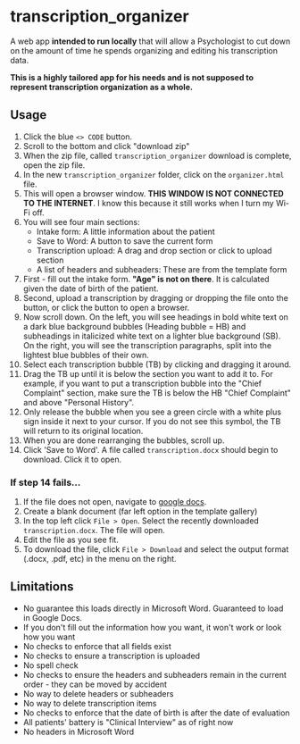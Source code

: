 # transcription_organizer
A web app **intended to run locally** that will allow a Psychologist to cut down on the amount of time he spends organizing and editing his transcription data. 

__This is a highly tailored app for his needs and is not supposed to represent transcription organization as a whole.__

## Usage
1. Click the blue `<> CODE` button. 
2. Scroll to the bottom and click "download zip"
3. When the zip file, called `transcription_organizer` download is complete, open the zip file.
4. In the new `transcription_organizer` folder, click on the `organizer.html` file. 
5. This will open a browser window. **THIS WINDOW IS NOT CONNECTED TO THE INTERNET**. I know this because it still works when I turn my Wi-Fi off.
6. You will see four main sections:
    - Intake form: A little information about the patient
    - Save to Word: A button to save the current form 
    - Transcription upload: A drag and drop section or click to upload section
    - A list of headers and subheaders: These are from the template form
7. First - fill out the intake form. **"Age" is not on there**. It is calculated given the date of birth of the patient. 
8. Second, upload a transcription by dragging or dropping the file onto the button, or click the button to open a browser.
9. Now scroll down. On the left, you will see headings in bold white text on a dark blue background bubbles (Heading bubble = HB) and subheadings in italicized white text on a lighter blue background (SB). On the right, you will see the transcription paragraphs, split into the lightest blue bubbles of their own.
10. Select each transcription bubble (TB) by clicking and dragging it around. 
11. Drag the TB up until it is below the section you want to add it to. For example, if you want to put a transcription bubble into the "Chief Complaint" section, make sure the TB is below the HB "Chief Complaint" and above "Personal History".
12. Only release the bubble when you see a green circle with a white plus sign inside it next to your cursor. If you do not see this symbol, the TB will return to its original location.
13. When you are done rearranging the bubbles, scroll up.
14. Click 'Save to Word'. A file called `transcription.docx` should begin to download. Click it to open.

### If step 14 fails...
1. If the file does not open, navigate to [google docs](https://docs.google.com/document/u/0/).
2. Create a blank document (far left option in the template gallery)
3. In the top left click `File > Open`. Select the recently downloaded `transcription.docx`. The file will open.
4. Edit the file as you see fit.
5. To download the file, click `File > Download` and select the output format (.docx, .pdf, etc) in the menu on the right.

## Limitations
- No guarantee this loads directly in Microsoft Word. Guaranteed to load in Google Docs.
- If you don't fill out the information how you want, it won't work or look how you want
- No checks to enforce that all fields exist
- No checks to ensure a transcription is uploaded
- No spell check
- No checks to ensure the headers and subheaders remain in the current order - they can be moved by accident
- No way to delete headers or subheaders
- No way to delete transcription items
- No checks to enforce that the date of birth is after the date of evaluation
- All patients' battery is "Clinical Interview" as of right now
- No headers in Microsoft Word
